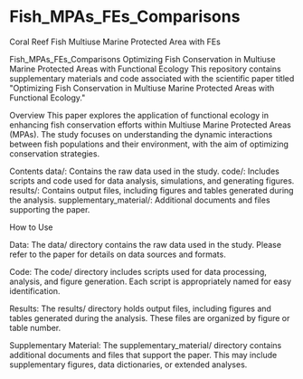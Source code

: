 # Fish_MPAs_FEs_Comparisons
Coral Reef Fish Multiuse Marine Protected Area with FEs

Fish_MPAs_FEs_Comparisons
Optimizing Fish Conservation in Multiuse Marine Protected Areas with Functional Ecology This repository contains supplementary materials and code associated with the scientific paper titled "Optimizing Fish Conservation in Multiuse Marine Protected Areas with Functional Ecology."

Overview This paper explores the application of functional ecology in enhancing fish conservation efforts within Multiuse Marine Protected Areas (MPAs). The study focuses on understanding the dynamic interactions between fish populations and their environment, with the aim of optimizing conservation strategies.

Contents data/: Contains the raw data used in the study. code/: Includes scripts and code used for data analysis, simulations, and generating figures. results/: Contains output files, including figures and tables generated during the analysis. supplementary_material/: Additional documents and files supporting the paper.

How to Use

Data: The data/ directory contains the raw data used in the study. Please refer to the paper for details on data sources and formats.

Code: The code/ directory includes scripts used for data processing, analysis, and figure generation. Each script is appropriately named for easy identification.

Results: The results/ directory holds output files, including figures and tables generated during the analysis. These files are organized by figure or table number.

Supplementary Material: The supplementary_material/ directory contains additional documents and files that support the paper. This may include supplementary figures, data dictionaries, or extended analyses.
